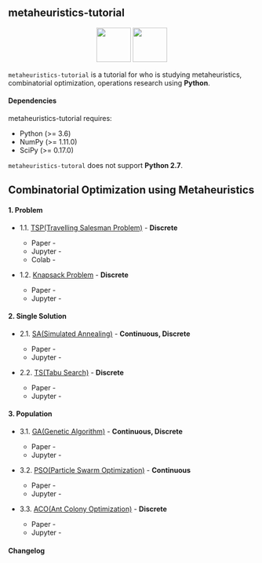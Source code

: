 ## metaheuristics-tutorial

<p align="center">
  <img height="70" src="https://upload.wikimedia.org/wikipedia/commons/thumb/1/1a/NumPy_logo.svg/2880px-NumPy_logo.svg.png" />
  <img height="70" src="https://deap.readthedocs.io/en/master/_images/deap_long.png" />
</p>

`metaheuristics-tutorial` is a tutorial for who is studying metaheuristics, combinatorial optimization, operations research using **Python**.

#### Dependencies

metaheuristics-tutorial requires:

* Python (>= 3.6)
* NumPy (>= 1.11.0)
* SciPy (>= 0.17.0)

`metaheuristics-tutoral` does not support **Python 2.7**.

## Combinatorial Optimization using Metaheuristics

#### 1. Problem

- 1.1. [TSP(Travelling Salesman Problem)]() - **Discrete**
  - Paper -  []()
  - Jupyter - []()
  - Colab - []()

- 1.2. [Knapsack Problem]() - **Discrete**
  - Paper -  []()
  - Jupyter - []()

#### 2. Single Solution

- 2.1. [SA(Simulated Annealing)]() - **Continuous, Discrete**
  - Paper -  []()
  - Jupyter - []()

- 2.2. [TS(Tabu Search)]() - **Discrete**
  - Paper -  []()
  - Jupyter - []()

#### 3. Population

- 3.1. [GA(Genetic Algorithm)]() - **Continuous, Discrete**
  - Paper -  []()
  - Jupyter - []()

- 3.2. [PSO(Particle Swarm Optimization)]() - **Continuous**
  - Paper -  []()
  - Jupyter - []()

- 3.3. [ACO(Ant Colony Optimization)]() - **Discrete**
  - Paper -  []()
  - Jupyter - []()

#### Changelog
